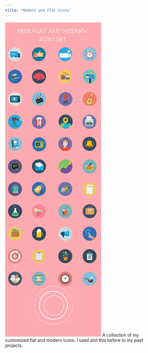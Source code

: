 ```yaml
---
title: "Modern and Flat Icons"
---
```


![Preview of My Flat Icons](assets/img/work/proj-3/freeflaticonset.jpg 'A colloction of my customized flat and modern icons. I used alot this before to my past projects.')
A colloction of my customized flat and modern icons. I used alot this before to my past projects.